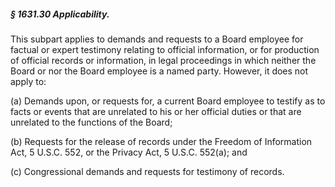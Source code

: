 ##### § 1631.30 Applicability. #####

This subpart applies to demands and requests to a Board employee for factual or expert testimony relating to official information, or for production of official records or information, in legal proceedings in which neither the Board or nor the Board employee is a named party. However, it does not apply to:

(a) Demands upon, or requests for, a current Board employee to testify as to facts or events that are unrelated to his or her official duties or that are unrelated to the functions of the Board;

(b) Requests for the release of records under the Freedom of Information Act, 5 U.S.C. 552, or the Privacy Act, 5 U.S.C. 552(a); and

(c) Congressional demands and requests for testimony of records.